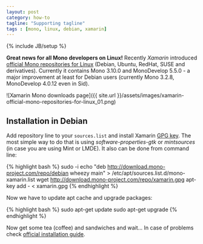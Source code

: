 ```yaml
---
layout: post
category: how-to 
tagline: "Supporting tagline"
tags : [mono, linux, debian, xamarin]
---
```

{% include JB/setup %}

**Great news for all Mono developers on Linux!** Recently *Xamarin* introduced [official Mono repositories for Linux](http://www.mono-project.com/download/#download-lin) (Debian, Ubuntu, RedHat, SUSE and derivatives). Currently it contains Mono 3.10.0 and MonoDevelop 5.5.0 - a major improvement at least for Debian users (currently Mono 3.2.8, MonoDevelop 4.0.12 even in Sid).

![Xamarin Mono downloads page]({{ site.url }}/assets/images/xamarin-official-mono-repositories-for-linux_01.png)

## Installation in Debian

Add repository line to your `sources.list` and install Xamarin [GPG key](http://download.mono-project.com/repo/xamarin.gpg). The most simple way to do that is using *software-properties-gtk* or *mintsources* (in case you are using Mint or LMDE). It also can be done from command line:

{% highlight bash %}
sudo -i
echo "deb http://download.mono-project.com/repo/debian wheezy main" > /etc/apt/sources.list.d/mono-xamarin.list
wget http://download.mono-project.com/repo/xamarin.gpg
apt-key add - < xamarin.gpg
{% endhighlight %}

Now we have to update apt cache and upgrade packages:

{% highlight bash %}
sudo apt-get update
sudo apt-get upgrade
{% endhighlight %}

Now get some tea (coffee) and sandwiches and wait... In case of problems check [official installation guide](http://www.mono-project.com/docs/getting-started/install/linux/).

